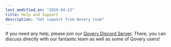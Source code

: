 ```yaml
---
last_modified_on: "2020-04-22"
title: Help and Support
description: "Get support from Qovery team"
---
```

If you need any help, please join our [Qovery Discord Server][urls.qovery_chat]. There, you can discuss directly with our fantastic team as well as some of Qovery users!


[urls.qovery_chat]: https://discord.qovery.com

